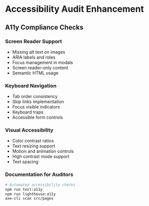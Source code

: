 # Accessibility Audit Enhancement

## A11y Compliance Checks

### **Screen Reader Support**
- Missing alt text on images
- ARIA labels and roles
- Focus management in modals
- Screen reader-only content
- Semantic HTML usage

### **Keyboard Navigation**
- Tab order consistency
- Skip links implementation
- Focus visible indicators
- Keyboard traps
- Accessible form controls

### **Visual Accessibility**
- Color contrast ratios
- Text resizing support
- Motion and animation controls
- High contrast mode support
- Text spacing

### **Documentation for Auditors**
```bash
# Automated accessibility checks
npm run test:a11y
npm run lighthouse:a11y
axe-cli scan src/pages
```